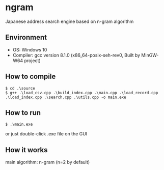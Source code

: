 # ngram
Japanese address search engine based on n-gram algorithm

## Environment
- OS: Windows 10
- Compiler: gcc version 8.1.0 (x86_64-posix-seh-rev0, Built by MinGW-W64 project)

## How to compile
```
$ cd .\source
$ g++ .\load_csv.cpp .\build_index.cpp .\main.cpp .\load_record.cpp .\load_index.cpp .\search.cpp .\utils.cpp -o main.exe
```

## How to run
```
$ .\main.exe
```
or just double-click .exe file on the GUI

## How it works
main algorithm: n-gram (n=2 by default)
